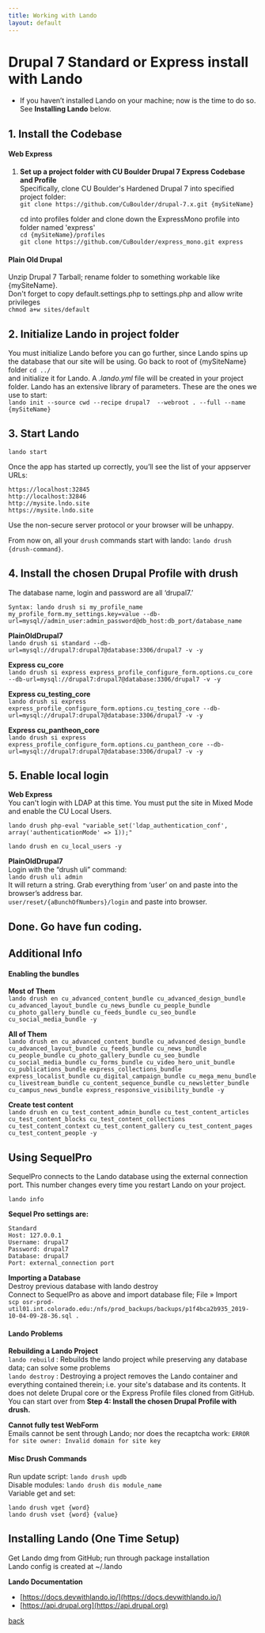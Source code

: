 ```yaml
---
title: Working with Lando
layout: default
---
```


# Drupal 7 Standard or Express install with Lando

* If you haven’t installed Lando on your machine; now is the time to do so. See **Installing Lando** below.

## 1. Install the Codebase

#### Web Express

1. **Set up a project folder with CU Boulder Drupal 7 Express Codebase and Profile** <br />
   Specifically, clone CU Boulder's Hardened Drupal 7 into specified project folder:<br />
   `git clone https://github.com/CuBoulder/drupal-7.x.git {mySiteName}`

   cd into profiles folder and clone down the ExpressMono profile into folder named 'express'<br />
   `cd {mySiteName}/profiles` <br />
   `git clone https://github.com/CuBoulder/express_mono.git express`

#### Plain Old Drupal
   Unzip Drupal 7 Tarball; rename folder to something workable like {mySiteName}. <br />
   Don't forget to copy default.settings.php to settings.php and allow write privileges <br />
   `chmod a+w sites/default`

## 2. Initialize Lando in project folder

   You must initialize Lando before you can go further, since Lando spins up the database that our site will be using. Go back to root of {mySiteName} folder
   `cd ../`  
   and initialize it for Lando. A *.lando.yml* file will be created in your project folder. Lando has an extensive library of parameters. These are the ones we use to start: <br />
   `lando init --source cwd --recipe drupal7  --webroot . --full --name {mySiteName}`

## 3. Start Lando

   `lando start`  

   Once the app has started up correctly, you’ll see the list of your appserver URLs:
   ```
   https://localhost:32845             
   http://localhost:32846              
   http://mysite.lndo.site             
   https://mysite.lndo.site
   ```

   Use the non-secure server protocol or your browser will be unhappy.

   From now on, all your `drush` commands start with lando: `lando drush {drush-command}`.

## 4. Install the chosen Drupal Profile with drush

The database name, login and password are all ‘drupal7.’

`Syntax: lando drush si my_profile_name my_profile_form.my_settings.key=value --db-url=mysql//admin_user:admin_password@db_host:db_port/database_name`

   **PlainOldDrupal7**<br />
   `lando drush si standard --db-url=mysql://drupal7:drupal7@database:3306/drupal7 -v -y`

   **Express cu_core** <br />
   `lando drush si express express_profile_configure_form.options.cu_core --db-url=mysql://drupal7:drupal7@database:3306/drupal7 -v -y`

   **Express cu_testing_core** <br />
   `lando drush si express express_profile_configure_form.options.cu_testing_core --db-url=mysql://drupal7:drupal7@database:3306/drupal7 -v -y`

   **Express cu_pantheon_core** <br />
   `lando drush si express express_profile_configure_form.options.cu_pantheon_core --db-url=mysql://drupal7:drupal7@database:3306/drupal7 -v -y`


## 5. Enable local login

   **Web Express** <br />
   You can't login with LDAP at this time. You must put the site in Mixed Mode and enable the CU Local Users.

   `lando drush php-eval "variable_set('ldap_authentication_conf', array('authenticationMode' => 1));"`

   `lando drush en cu_local_users -y`

   **PlainOldDrupal7** <br />
   Login with the “drush uli” command: <br />
   `lando drush uli admin` <br />
   It will return a string. Grab everything from ‘user’ on and paste into the browser’s address bar.<br />
   `user/reset/{aBunchOfNumbers}/login`  and paste into browser.


## Done. Go have fun coding.


## Additional Info

#### Enabling the bundles

**Most of Them** <br />
  `lando drush en cu_advanced_content_bundle cu_advanced_design_bundle cu_advanced_layout_bundle cu_news_bundle cu_people_bundle cu_photo_gallery_bundle cu_feeds_bundle cu_seo_bundle cu_social_media_bundle -y`

**All of Them** <br />
 `lando drush en cu_advanced_content_bundle cu_advanced_design_bundle cu_advanced_layout_bundle cu_feeds_bundle cu_news_bundle cu_people_bundle cu_photo_gallery_bundle cu_seo_bundle cu_social_media_bundle cu_forms_bundle cu_video_hero_unit_bundle cu_publications_bundle express_collections_bundle express_localist_bundle cu_digital_campaign_bundle cu_mega_menu_bundle cu_livestream_bundle cu_content_sequence_bundle cu_newsletter_bundle cu_campus_news_bundle express_responsive_visibility_bundle -y`

**Create test content** <br />
   `lando drush en cu_test_content_admin_bundle cu_test_content_articles cu_test_content_blocks cu_test_content_collections cu_test_content_context cu_test_content_gallery cu_test_content_pages cu_test_content_people -y`


## Using SequelPro

SequelPro connects to the Lando database using the external connection port. This number changes every time you restart Lando on your project.  

`lando info`

**Sequel Pro settings are:** <br />
```
Standard
Host: 127.0.0.1
Username: drupal7
Password: drupal7
Database: drupal7
Port: external_connection port
```

**Importing a Database** <br />
Destroy previous database with lando destroy <br />
Connect to SequelPro as above and import database file; File » Import <br />
`scp osr-prod-util01.int.colorado.edu:/nfs/prod_backups/backups/p1f4bca2b935_2019-10-04-09-28-36.sql .`


#### Lando Problems

**Rebuilding a Lando Project** <br />
`lando rebuild` : Rebuilds the lando project while preserving any database data; can solve some problems <br />
`lando destroy` : Destroying a project removes the Lando container and everything contained therein; i.e. your site's database and its contents. It does not delete Drupal core or the Express Profile files cloned from GitHub. You can start over from **Step 4: Install the chosen Drupal Profile with drush.**

**Cannot fully test WebForm** <br />
Emails cannot be sent through Lando; nor does the recaptcha work: `ERROR for site owner: Invalid domain for site key`


#### Misc Drush Commands

Run update script: `lando drush updb` <br />
Disable modules: `lando drush dis module_name` <br />
Variable get and set:
```
lando drush vget {word}
lando drush vset {word} {value}
```

## Installing Lando (One Time Setup)

Get Lando dmg from GitHub; run through package installation <br />
Lando config is created at ~/.lando

**Lando Documentation** <br />
* [https://docs.devwithlando.io/](https://docs.devwithlando.io/)
* [https://api.drupal.org](https://api.drupal.org)



[back](./)
